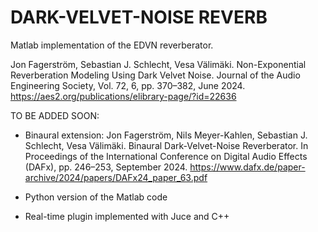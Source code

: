 # DARK-VELVET-NOISE REVERB
Matlab implementation of the EDVN reverberator.

Jon Fagerström, Sebastian J. Schlecht, Vesa Välimäki.
Non-Exponential Reverberation Modeling Using Dark Velvet Noise.
Journal of the Audio Engineering Society,
Vol. 72, 6, pp. 370–382, June 2024.
https://aes2.org/publications/elibrary-page/?id=22636

TO BE ADDED SOON:
- Binaural extension:
    Jon Fagerström, Nils Meyer-Kahlen, Sebastian J. Schlecht, Vesa Välimäki.
    Binaural Dark-Velvet-Noise Reverberator.
    In Proceedings of the International Conference on Digital Audio Effects (DAFx),
    pp. 246–253, September 2024. https://www.dafx.de/paper-archive/2024/papers/DAFx24_paper_63.pdf
  
- Python version of the Matlab code
- Real-time plugin implemented with Juce and C++
